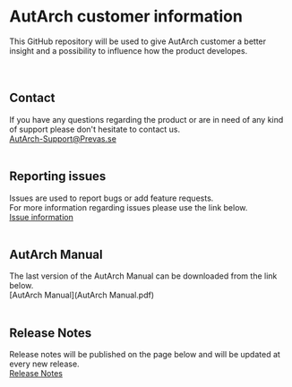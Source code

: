 # AutArch customer information
This GitHub repository will be used to give AutArch customer a better insight and a possibility to influence how the product developes.
<br/>
<br/>
<br/>
## Contact
If you have any questions regarding the product or are in need of any kind of support please don't hesitate to contact us.  
[AutArch-Support@Prevas.se](mailto:AutArch-Support@Prevas.se)
<br/>
<br/>
## Reporting issues
Issues are used to report bugs or add feature requests.  
For more information regarding issues please use the link below.  
[Issue information](IssueInformation)
<br/>
<br/>
## AutArch Manual
The last version of the AutArch Manual can be downloaded from the link below.  
[AutArch Manual](AutArch Manual.pdf)
<br/>
<br/>
## Release Notes
Release notes will be published on the page below and will be updated at every new release.  
[Release Notes](ReleaseNotes)
